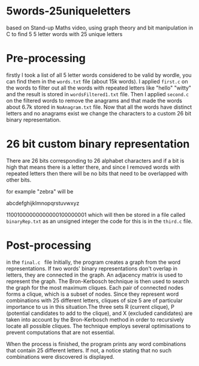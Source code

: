 # 5words-25uniqueletters
based on Stand-up Maths video, using graph theory and bit manipulation in C to find 5 5 letter words with 25 unique letters

# Pre-processing 

firstly I took a list of all 5 letter words considered to be valid by wordle, you can find them in the ``` words.txt ``` file (about 15k words).
I applied ```first.c``` on the words to filter out all the words with repeated letters like "hello" "witty" and the result is stored in ``` wordsFiltered1.txt ``` file.
Then I applied ```second.c``` on the filtered words to remove the anagrams and that made the words about 6.7k stored in ```NoAnagram.txt``` file.
Now that all the words have distinct letters and no anagrams exist we change the characters to a custom 26 bit binary representation.

# 26 bit custom binary representation
There are 26 bits corresponding to 26 alphabet characters and if a bit is high that means there is a letter there, and since I removed words with repeated letters then there will be no bits that need to be overlapped with other bits.

for example "zebra" will be

  abcdefghijklmnopqrstuvwxyz
 
 11001000000000000100000001  which will then be stored in a file called ``` binaryRep.txt``` as an unsigned integer the code for this is in the ```third.c``` file.

# Post-processing
in the ```final.c ``` file Initially, the program creates a graph from the word representations. If two words' binary representations don't overlap in letters, they are connected in the graph. An adjacency matrix is used to represent the graph. The Bron-Kerbosch technique is then used to search the graph for the most maximum cliques. Each pair of connected nodes forms a clique, which is a subset of nodes. Since they represent word combinations with 25 different letters, cliques of size 5 are of particular importance to us in this situation.The three sets R (current clique), P (potential candidates to add to the clique), and X (excluded candidates) are taken into account by the Bron-Kerbosch method in order to recursively locate all possible cliques. The technique employs several optimisations to prevent computations that are not essential.

When the process is finished, the program prints any word combinations that contain 25 different letters. If not, a notice stating that no such combinations were discovered is displayed.
